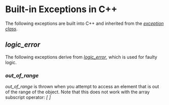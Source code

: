 # Built-in Exceptions in C++
The following exceptions are built into C++ and inherited from the [_exception class_](https://en.cppreference.com/w/cpp/error/exception).

## _logic\_error_
The following exceptions derive from [_logic\_error_](https://en.cppreference.com/w/cpp/error/logic_error), which is used for faulty logic.

### _out\_of\_range_
_out\_of\_range_ is thrown when you attempt to access an element that is out of the range of the object. Note that this does not work with the array subscript operator: _[ ]_

```C++

```

